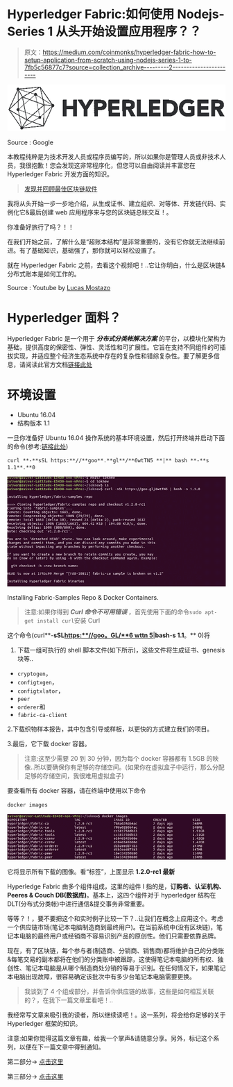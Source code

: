 # Hyperledger Fabric:如何使用 Nodejs-Series 1 从头开始设置应用程序？？

> 原文：<https://medium.com/coinmonks/hyperledger-fabric-how-to-setup-application-from-scratch-using-nodejs-series-1-to-7fb5c56877c7?source=collection_archive---------2----------------------->

![](img/879c2e43abb009d1760babc1c09803a5.png)

Source : Google

本教程纯粹是为技术开发人员或程序员编写的，所以如果你是管理人员或非技术人员，我很抱歉！您会发现这非常程序化，但您可以自由阅读并丰富您在 Hyperledger Fabric 开发方面的知识。

> [发现并回顾最佳区块链软件](https://coincodecap.com)

我将从头开始一步一步地介绍，从生成证书、建立组织、对等体、开发链代码、实例化它&最后创建 web 应用程序来与您的区块链总账交互！。

你准备好旅行了吗？！！

在我们开始之前，了解什么是“超账本结构”是非常重要的，没有它你就无法继续前进。有了基础知识，基础强了，那你就可以轻松设置了。

就在 Hyperledger Fabric 之前，去看这个视频吧！..它让你明白，什么是区块链&分布式账本是如何工作的。

Source : Youtube by [Lucas Mostazo](https://www.youtube.com/channel/UCW5W-dg-D_oomFNcZPXPSlw)

# Hyperledger 面料？

Hyperledger Fabric 是一个用于 ***分布式分类帐解决方案*** 的平台，以模块化架构为基础，提供高度的保密性、弹性、灵活性和可扩展性。它旨在支持不同组件的可插拔实现，并适应整个经济生态系统中存在的复杂性和错综复杂性。要了解更多信息，请阅读此官方文档[链接此处](https://hyperledger-fabric.readthedocs.io/en/release-1.1/)

# 环境设置

*   Ubuntu 16.04
*   结构版本 1.1

一旦你准备好 Ubuntu 16.04 操作系统的基本环境设置，然后打开终端并启动下面的命令(参考:[链接此处](https://hyperledger-fabric.readthedocs.io/en/release-1.1/samples.html#binaries))

```
curl **-**sSL https:**//**goo**.**gl**/**6wtTN5 **|** bash **-**s 1.1**.**0
```

![](img/1d810d0d9f83ce2e53a50b0dfa7d00df.png)

Installing Fabric-Samples Repo & Docker Containers.

> 注意:如果你得到 ***Curl 命令不可用错误*** ，首先使用下面的命令`sudo apt-get install curl`安装 Curl

这个命令(curl**-**sSL[https:**//**goo**。**GL**/**6 wttn 5](https://goo.gl/6wtTN5)**|**bash**-**s 1.1**。** 0)将

1.  下载一组可执行的 shell 脚本文件(如下所示)，这些文件将生成证书、genesis 块等..

*   `cryptogen`，
*   `configtxgen`，
*   `configtxlator`，
*   `peer`
*   `orderer`和
*   `fabric-ca-client`

2.下载织物样本报告，其中包含引导或样板，以更快的方式建立我们的项目。

3.最后，它下载 docker 容器。

> 注意:这至少需要 20 到 30 分钟，因为每个 docker 容器都有 1.5GB 的映像..所以要确保你有足够的存储空间。(如果你在虚拟盒子中运行，那么分配足够的存储空间，我很难用虚拟盒子)

要查看所有 docker 容器，请在终端中使用以下命令

`docker images`

![](img/cfd7b09c34db52ea38354f33b7194e9b.png)

它将显示所有下载的图像。看“标签”，上面显示 **1.2.0-rc1 最新**

Hyperledge Fabric 由多个组件组成，这里的组件 I 指的是，**订购者、认证机构、Peeres & Couch DB(数据库)**。基本上，这四个组件对于 hyperledger 结构在 DLT(分布式分类帐)中进行通信&提交事务非常重要。

等等？！，要不要把这个和实时例子比较一下？..让我们在概念上应用这个。考虑一个供应链市场(笔记本电脑制造商到最终用户)。在当前系统中(没有区块链)，笔记本电脑的最终用户或经销商不容易识别产品的原创性。他们只需要依靠品牌。

现在，有了区块链，每个参与者(制造商、分销商、销售商)都将维护自己的分类账&每笔交易的副本都将在他们的分类账中被跟踪，这使得笔记本电脑的所有权、独创性、笔记本电脑是从哪个制造商处分销的等易于识别。在任何情况下，如果笔记本电脑出现故障，很容易确定该批次中有多少台笔记本电脑需要更换。

> 我谈到了 4 个组成部分，并告诉你供应链的故事，这些是如何相互关联的？，在我下一篇文章里看吧！..

我经常写文章来吸引我的读者，所以继续读吧！。这一系列，将会给你足够的关于 Hyperledger 框架的知识。

注意:如果你觉得这篇文章有趣，给我一个掌声&请随意分享。另外，标记这个系列，以便在下一篇文章中得到通知。

第二部分-> [点击这里](/coinmonks/hyperledger-fabric-how-to-setup-application-from-scratch-using-nodejs-series-part-2-binary-file-a715381ae1d6)

第三部分-> [点击这里](/coinmonks/hyperledger-fabric-how-to-setup-application-from-scratch-using-nodejs-series-part-3-9d795f2d4a8)
